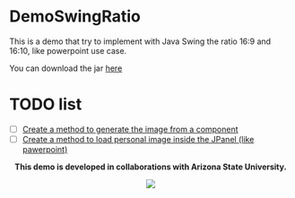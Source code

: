 # DemoSwingRatio

This is a demo that try to implement with Java Swing the ratio 16:9 and 16:10, like powerpoint use case.

You can download the jar [here]()

# TODO list

- [ ] [Create a method to generate the image from a component](https://stackoverflow.com/questions/1349220/convert-jpanel-to-image)
- [ ] [Create a method to load personal image inside the JPanel (like pawerpoint)](https://stackoverflow.com/questions/22162398/how-to-set-a-background-picture-in-jpanel)

<p align="center" style="font-weight: bold;"> This demo is developed in collaborations with Arizona State University. </p>

<div align="center">
<img src="https://sundevilgymnastics.com/wp-content/uploads/2016/10/ASU-Womens-Gymnastics-Website.png" />
</div>

